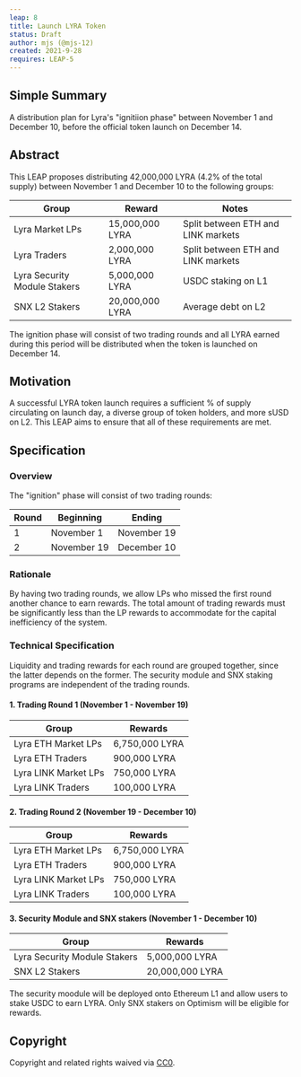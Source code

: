 ```yaml
---
leap: 8
title: Launch LYRA Token
status: Draft
author: mjs (@mjs-12)
created: 2021-9-28
requires: LEAP-5
---
```


## Simple Summary

A distribution plan for Lyra's "ignitiion phase" between November 1 and December 10, before the official token launch on December 14.

## Abstract

This LEAP proposes distributing 42,000,000 LYRA (4.2% of the total supply) between November 1 and December 10 to the following groups:

| Group | Reward | Notes |
| ------------- | ------------- | ---------------- |
| Lyra Market LPs| 15,000,000 LYRA | Split between ETH and LINK markets	 |
| Lyra Traders | 2,000,000 LYRA | Split between ETH and LINK markets   |
| Lyra Security Module Stakers | 5,000,000 LYRA | USDC staking on L1  |
| SNX L2 Stakers | 20,000,000 LYRA | Average debt on L2 |

The ignition phase will consist of two trading rounds and all LYRA earned during this period will be distributed when the token is launched on December 14.

## Motivation

A successful LYRA token launch requires a sufficient % of supply circulating on launch day, a diverse group of token holders, and more sUSD on L2. This LEAP aims to ensure that all of these requirements are met.

## Specification

### Overview

The "ignition" phase will consist of two trading rounds:

| Round          | Beginning | Ending         |
| ------------- | ------------- | ---------------- |
| 1 | November 1 | November 19 |
| 2 | November 19 | December 10  |


### Rationale

By having two trading rounds, we allow LPs who missed the first round another chance to earn rewards. The total amount of trading rewards must be significantly less than the LP rewards to accommodate for the capital inefficiency of the system.

### Technical Specification

Liquidity and trading rewards for each round are grouped together, since the latter depends on the former. The security module and SNX staking programs are independent of the trading rounds.

#### 1. Trading Round 1 (November 1  - November 19)

| Group          | Rewards |
| ------------- | ------------- |
| Lyra ETH Market LPs | 6,750,000 LYRA |
| Lyra ETH Traders | 900,000 LYRA |
| Lyra LINK Market LPs | 750,000 LYRA |
| Lyra LINK Traders | 100,000 LYRA |

#### 2. Trading Round 2 (November 19 - December 10)

| Group          | Rewards |
| ------------- | ------------- |
| Lyra ETH Market LPs | 6,750,000 LYRA |
| Lyra ETH Traders | 900,000 LYRA |
| Lyra LINK Market LPs | 750,000 LYRA |
| Lyra LINK Traders | 100,000 LYRA |

#### 3. Security Module and SNX stakers (November 1 - December 10)

| Group          | Rewards |
| ------------- | ------------- |
| Lyra Security Module Stakers | 5,000,000 LYRA |
| SNX L2 Stakers | 20,000,000 LYRA |

The security moodule will be deployed onto Ethereum L1 and allow users to stake USDC to earn LYRA. Only SNX stakers on Optimism will be eligible for rewards.

## Copyright
Copyright and related rights waived via [CC0](https://creativecommons.org/publicdomain/zero/1.0/).

